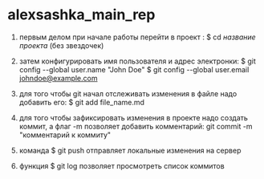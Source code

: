# alexsashka_main_rep
1. первым делом при начале работы перейти в проект : $ сd *название проекта* (без звездочек)

2. затем конфигурировать имя пользователя и адрес электронки: 
$ git config --global user.name "John Doe"
$ git config --global user.email johndoe@example.com

3. для того чтобы git начал отслеживать изменения в файле надо добавить его:
$ git add file_name.md

4. для того чтобы зафиксировать изменения в проекте надо создать коммит, а флаг -m позволяет добавить комментарий:
git commit -m "комментарий к коммиту"

5. команда $ git push отправляет локальные изменения на сервер

6. функция $ git log позволяет просмотреть список коммитов
